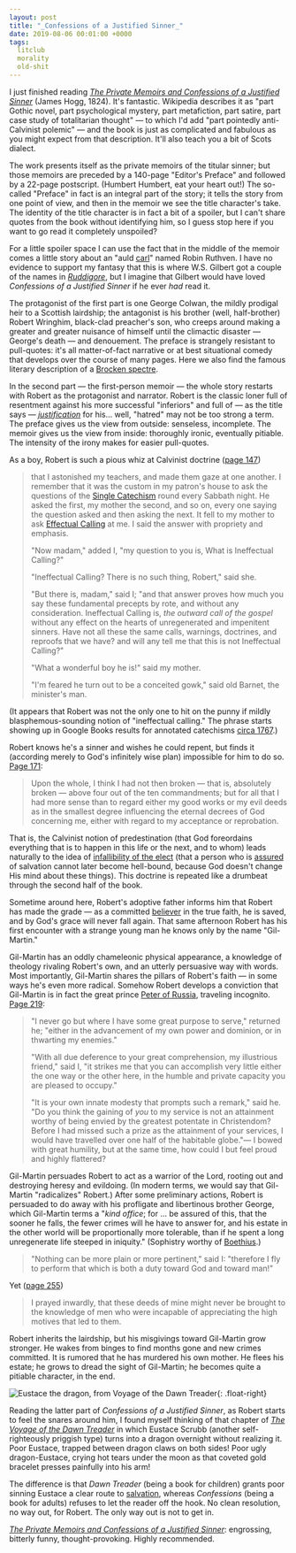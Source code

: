 ```yaml
---
layout: post
title: "_Confessions of a Justified Sinner_"
date: 2019-08-06 00:01:00 +0000
tags:
  litclub
  morality
  old-shit
---
```


I just finished reading [_The Private Memoirs and Confessions of a Justified Sinner_](https://books.google.com/books?id=jAs9AAAAcAAJ&pg=PP7)
(James Hogg, 1824). It's fantastic. Wikipedia describes it as
"part Gothic novel, part psychological mystery, part metafiction, part satire, part case study
of totalitarian thought" — to which I'd add "part pointedly anti-Calvinist polemic" — and
the book is just as complicated and fabulous as you might expect from that description.
It'll also teach you a bit of Scots dialect.

The work presents itself as the private memoirs of the titular sinner; but those memoirs are
preceded by a 140-page "Editor's Preface" and followed by a 22-page postscript. (Humbert Humbert,
eat your heart out!) The so-called "Preface" in fact is an integral part of the story;
it tells the story from one point of view, and then in the memoir we see the title character's take.
The identity of the title character is in fact a bit of a spoiler, but I can't share
quotes from the book without identifying him, so I guess stop here if you want to go read it
completely unspoiled?

For a little spoiler space I can use the fact that in the middle of the memoir comes
a little story about an "auld [carl](https://www.dsl.ac.uk/entry/dost/carle)" named Robin Ruthven.
I have no evidence to support my fantasy that this is where W.S. Gilbert got a couple of the names
in [_Ruddigore_](https://en.wikipedia.org/wiki/Ruddigore), but I imagine that Gilbert would have loved
_Confessions of a Justified Sinner_ if he ever _had_ read it.

The protagonist of the first part
is one George Colwan, the mildly prodigal heir to a Scottish lairdship; the antagonist is
his brother (well, half-brother) Robert Wringhim, black-clad preacher's son, who creeps
around making a greater and greater nuisance of himself until the climactic disaster
— George's death — and denouement. The preface is strangely resistant to pull-quotes:
it's all matter-of-fact narrative or at best situational comedy that develops over the
course of many pages. Here we also find the famous literary description of a
[Brocken spectre](https://en.wikipedia.org/wiki/Brocken_spectre).

In the second part — the first-person memoir — the whole story restarts with Robert
as the protagonist and narrator. Robert is the classic loner full of resentment
against his more successful "inferiors" and full of — as the title says —
[_justification_](https://en.wikipedia.org/wiki/Justification_(theology))
for his... well, "hatred" may not be too strong a term. The preface gives us the
view from outside: senseless, incomplete. The memoir gives us the view from inside: thoroughly
ironic, eventually pitiable. The intensity of the irony makes for easier pull-quotes.

As a boy, Robert is such a pious whiz at Calvinist doctrine
([page 147](https://books.google.com/books?id=jAs9AAAAcAAJ&pg=PA147))

> that I astonished my teachers,
> and made them gaze at one another. I remember that it was the custom
> in my patron's house to ask the questions of the [Single Catechism](https://en.wikisource.org/wiki/Westminster_Shorter_Catechism)
> round every Sabbath night. He asked the first, my mother the second,
> and so on, every one saying the question asked and then asking the next.
> It fell to my mother to ask [Effectual Calling](https://books.google.com/books?id=wHg4AAAAMAAJ&pg=PA407) at me.
> I said the answer with propriety and emphasis.
>
> "Now madam," added I, "my question to you is, What is Ineffectual Calling?"
>
> "Ineffectual Calling? There is no such thing, Robert," said she.
>
> "But there is, madam," said I; "and that answer proves how much you say
> these fundamental precepts by rote, and without any consideration.
> Ineffectual Calling is, _the outward call of the gospel_ without any effect
> on the hearts of unregenerated and impenitent sinners. Have not all these
> the same calls, warnings, doctrines, and reproofs that we have?
> and will any tell me that this is not Ineffectual Calling?"
>
> "What a wonderful boy he is!" said my mother.
>
> "I'm feared he turn out to be a conceited gowk," said old Barnet, the minister's man.

(It appears that Robert was not the only one to hit on the punny if mildly blasphemous-sounding
notion of "ineffectual calling." The phrase starts showing up in Google Books results
for annotated catechisms [circa 1767](https://books.google.com/books?id=h_ACAAAAQAAJ&pg=PA70).)

Robert knows he's a sinner and wishes he could repent, but finds it
(according merely to God's infinitely wise plan) impossible for him to do so.
[Page 171](https://books.google.com/books?id=jAs9AAAAcAAJ&pg=PA171):

> Upon the whole, I think I had not then broken — that is, absolutely broken —
> above four out of the ten commandments; but for all that I had more sense
> than to regard either my good works or my evil deeds as in the smallest degree
> influencing the eternal decrees of God concerning me, either with regard
> to my acceptance or reprobation.

That is, the Calvinist notion of predestination (that God foreordains everything
that is to happen in this life or the next, and to whom) leads naturally to
the idea of [infallibility of the elect](https://en.wikipedia.org/wiki/Perseverance_of_the_saints)
(that a person who is [assured](https://en.wikipedia.org/wiki/Assurance_(theology)) of
salvation cannot later become hell-bound, because God doesn't change His mind about these
things).
This doctrine is repeated like a drumbeat through the second half of the book.

Sometime around here, Robert's adoptive father informs him that Robert has made
the grade — as a committed [believer](https://en.wikipedia.org/wiki/Sola_fide) in the true faith, he is saved,
and by God's grace will never fall again.
That same afternoon Robert has his first encounter with a strange young man he knows only
by the name "Gil-Martin."

Gil-Martin has an oddly chameleonic physical appearance, a knowledge of theology
rivaling Robert's own, and an utterly persuasive way with words. Most importantly,
Gil-Martin shares the pillars of Robert's faith — in some ways he's even more radical.
Somehow Robert develops a conviction that Gil-Martin is in fact the great prince
[Peter of Russia](https://en.wikipedia.org/wiki/Peter_the_Great), traveling incognito.
[Page 219](https://books.google.com/books?id=jAs9AAAAcAAJ&pg=PA219):

> "I never go but where I have some great purpose to serve," returned he;
> "either in the advancement of my own power and dominion, or in thwarting my enemies."
>
> "With all due deference to your great comprehension, my illustrious friend," said I,
> "it strikes me that you can accomplish very little either the one way or the other
> here, in the humble and private capacity you are pleased to occupy."
>
> "It is your own innate modesty that prompts such a remark," said he.
> "Do you think the gaining of _you_ to my service is not an attainment worthy
> of being envied by the greatest potentate in Christendom? Before I had missed
> such a prize as the attainment of your services, I would have travelled over
> one half of the habitable globe."—
> I bowed with great humility, but at the same time, how could I but feel proud
> and highly flattered?

Gil-Martin persuades Robert to act as a warrior of the Lord, rooting out and destroying
heresy and evildoing. (In modern terms, we would say that Gil-Martin "radicalizes" Robert.)
After some preliminary actions, Robert is persuaded to do away with his
profligate and libertinous brother George, which Gil-Martin terms a "_kind office_;
for ... be assured of this, that the sooner he falls, the fewer crimes will he have to
answer for, and his estate in the other world will be proportionally more tolerable,
than if he spent a long unregenerate life steeped in iniquity."
(Sophistry worthy of [Boethius](/blog/2019/07/19/blog-roundup/#the-consolation-of-philosophy-bo).)

> "Nothing can be more plain or more pertinent," said I: "therefore I fly to perform
> that which is both a duty toward God and toward man!"

Yet ([page 255](https://books.google.com/books?id=jAs9AAAAcAAJ&pg=PA255))

> I prayed inwardly, that these deeds of mine might never be brought
> to the knowledge of men who were incapable of appreciating the high motives
> that led to them.

Robert inherits the lairdship, but his misgivings toward Gil-Martin grow stronger.
He wakes from binges to find months gone and new crimes committed. It is rumored that
he has murdered his own mother. He flees his estate; he grows to dread the sight of
Gil-Martin; he becomes quite a pitiable character, in the end.

![Eustace the dragon, from _Voyage of the Dawn Treader_](/blog/images/2019-08-06-eustace-the-dragon.png){: .float-right}

Reading the latter part of _Confessions of a Justified Sinner_, as Robert starts to
feel the snares around him, I found myself thinking of that chapter of [_The Voyage of the Dawn Treader_]((https://amzn.to/2MG8zzV))
in which Eustace Scrubb (another self-righteously priggish type) turns into a dragon
overnight without realizing it. Poor Eustace, trapped between dragon claws on both sides!
Poor ugly dragon-Eustace, crying hot tears under the moon as that coveted gold bracelet
presses painfully into his arm!

The difference is that _Dawn Treader_ (being a book for children)
grants poor sinning Eustace a clear route to
[salvation](http://prayerpathway.com/my-journey/the-eustace-phenomena/),
whereas _Confessions_ (being a book for adults) refuses to let the reader off the hook.
No clean resolution, no way out, for Robert. The only way out is not to get in.

[_The Private Memoirs and Confessions of a Justified Sinner_](https://books.google.com/books?id=jAs9AAAAcAAJ&pg=PP7):
engrossing, bitterly funny, thought-provoking. Highly recommended.
